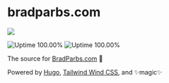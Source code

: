 # bradparbs.com

![](https://bradparbs.com/images/github.bradparbs.com.png)

![Uptime 100.00%](https://img.shields.io/endpoint?url=https%3A%2F%2Fraw.githubusercontent.com%2Fbradp%2Fuptime%2Fmaster%2Fapi%2Fbrad-parbs-com%2Fuptime.json) ![Uptime 100.00%](https://img.shields.io/endpoint?url=https%3A%2F%2Fraw.githubusercontent.com%2Fbradp%2Fuptime%2Fmaster%2Fapi%2Fbrad-parbs-com%2Fresponse-time.json)


The source for [BradParbs.com](https://bradparbs.com) 🎉️


Powered by [Hugo](https://gohugo.io), [Tailwind Wind CSS](https://tailwindcss.com), and ✨️magic✨️
